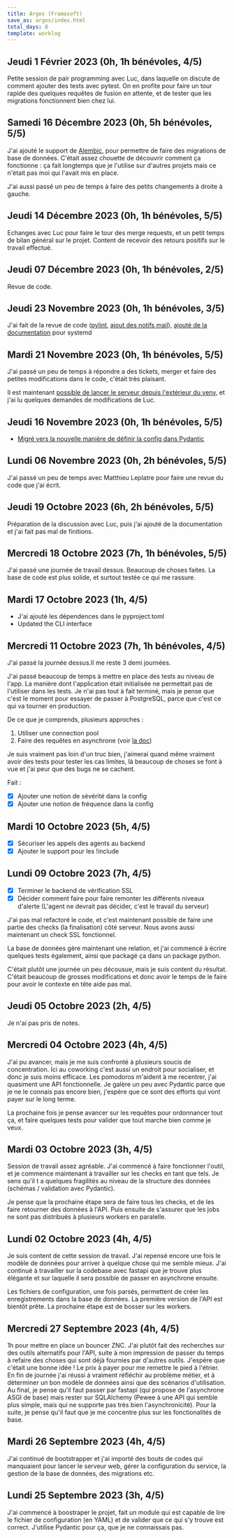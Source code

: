```yaml
---
title: Argos (Framasoft)
save_as: argos/index.html
total_days: 8
template: worklog
---
```

## Jeudi 1 Février 2023 (0h, 1h bénévoles, 4/5)

Petite session de pair programming avec Luc, dans laquelle on discute de comment ajouter des tests avec pytest.
On en profite pour faire un tour rapide des quelques requêtes de fusion en attente, et de tester que les migrations fonctionnent bien chez lui.

## Samedi 16 Décembre 2023 (0h, 5h bénévoles, 5/5)

J'ai ajouté le support de [Alembic](https://alembic.sqlalchemy.org), pour permettre de faire des migrations de base de données. C'était assez chouette de découvrir comment ça fonctionne : ça fait longtemps que je l'utilise sur d'autres projets mais ce n'était pas moi qui l'avait mis en place.

J'ai aussi passé un peu de temps à faire des petits changements à droite à gauche.

## Jeudi 14 Décembre 2023 (0h, 1h bénévoles, 5/5)

Echanges avec Luc pour faire le tour des merge requests, et un petit temps de bilan général sur le projet.
Content de recevoir des retours positifs sur le travail effectué.

## Jeudi 07 Décembre 2023 (0h, 1h bénévoles, 2/5)

Revue de code.

## Jeudi 23 Novembre 2023 (0h, 1h bénévoles, 3/5)

J'ai fait de la revue de code ([pylint](https://framagit.org/framasoft/framaspace/argos/-/merge_requests/12), [ajout des notifs mail](https://framagit.org/framasoft/framaspace/argos/-/merge_requests/13#notes)), [ajouté de la documentation](https://framagit.org/framasoft/framaspace/argos/-/merge_requests/14) pour systemd

## Mardi 21 Novembre 2023 (0h, 1h bénévoles, 5/5)

J'ai passé un peu de temps à répondre a des tickets, merger et faire des petites modifications dans le code, c'était très plaisant.

Il est maintenant [possible de lancer le serveur depuis l'extérieur du venv](https://framagit.org/framasoft/framaspace/argos/-/merge_requests/8), et j'ai lu quelques demandes de modifications de Luc.

## Jeudi 16 Novembre 2023 (0h, 1h bénévoles, 5/5)

- [Migré vers la nouvelle manière de définir la config dans Pydantic](https://framagit.org/framasoft/framaspace/argos/-/merge_requests/6)

## Lundi 06 Novembre 2023 (0h, 2h bénévoles, 5/5)

J'ai passé un peu de temps avec Matthieu Leplatre pour faire une revue du code que j'ai écrit. 

## Jeudi 19 Octobre 2023 (6h, 2h bénévoles, 5/5)

Préparation de la discussion avec Luc, puis j'ai ajouté de la documentation et j'ai fait pas mal de finitions.

## Mercredi 18 Octobre 2023 (7h, 1h bénévoles, 5/5)

J'ai passé une journée de travail dessus.
Beaucoup de choses faites. La base de code est plus solide, et surtout testée ce qui me rassure.

## Mardi 17 Octobre 2023 (1h, 4/5)

- J'ai ajouté les dépendences dans le pyproject.toml
- Updated the CLI interface

## Mercredi 11 Octobre 2023 (7h, 1h bénévoles, 4/5)

J'ai passé la journée dessus.Il me reste 3 demi journées.

J'ai passé beaucoup de temps à mettre en place des tests au niveau de l'app. La manière dont l'application était initialisée ne permettait pas de l'utiliser dans les tests. Je n'ai pas tout à fait terminé, mais je pense que c'est le moment pour essayer de passer à PostgreSQL, parce que c'est ce qui va tourner en production.

De ce que je comprends, plusieurs approches :
1. Utiliser une connection pool
2. Faire des requêtes en asynchrone (voir [la doc](https://docs.sqlalchemy.org/en/14/orm/extensions/asyncio.html))

Je suis vraiment pas loin d'un truc bien, j'aimerai quand même vraiment avoir des tests pour tester les cas limites, là beaucoup de choses se font à vue et j'ai peur que des bugs ne se cachent.

Fait :

  - [x] Ajouter une notion de sévérité dans la config
  - [x] Ajouter une notion de fréquence dans la config

## Mardi 10 Octobre 2023 (5h, 4/5)

  - [x] Sécuriser les appels des agents au backend
  - [x] Ajouter le support pour les !include

## Lundi 09 Octobre 2023 (7h, 4/5)

- [x] Terminer le backend de vérification SSL
- [x] Décider comment faire pour faire remonter les différents niveaux d'alerte (L'agent ne devrait pas décider, c'est le travail du serveur)

J'ai pas mal refactoré le code, et c'est maintenant possible de faire une partie des checks (la finalisation) côté serveur. Nous avons aussi maintenant un check SSL fonctionnel.
    
La base de données gère maintenant une relation, et j'ai commencé à écrire quelques tests également, ainsi que packagé ça dans un package python.
    
C'était plutôt une journée un peu décousue, mais je suis content du résultat. C'était beaucoup de grosses modifications et donc avoir le temps de le faire pour avoir le contexte en tête aide pas mal.

## Jeudi 05 Octobre 2023 (2h, 4/5)
  
Je n'ai pas pris de notes.

## Mercredi 04 Octobre 2023 (4h, 4/5)
  
J'ai pu avancer, mais je me suis confronté à plusieurs soucis de concentration. Ici au coworking c'est aussi un endroit pour socialiser, et donc je suis moins efficace. Les pomodoros m'aident à me recentrer, j'ai quasiment une API fonctionnelle. Je galère un peu avec Pydantic parce que je ne le connais pas encore bien, j'espère que ce sont des efforts qui vont payer sur le long terme.
  
La prochaine fois je pense avancer sur les requêtes pour ordonnancer tout ça, et faire quelques tests pour valider que tout marche bien comme je veux.

## Mardi 03 Octobre 2023 (3h, 4/5)
  
Session de travail assez agréable. J'ai commencé à faire fonctionner l'outil, et je commence maintenant à travailler sur les checks en tant que tels. Je sens qu'il t a quelques fragilités au niveau de la structure des données (schémas / validation avec Pydantic).
  
Je pense que la prochaine étape sera de faire tous les checks, et de les faire retourner des données à l'API. Puis ensuite de s'assurer que les jobs ne sont pas distribués à plusieurs workers en paralelle.


## Lundi 02 Octobre 2023 (4h, 4/5)
  
Je suis content de cette session de travail. J'ai repensé encore une fois le modèle de données pour arriver à quelque chose qui me semble mieux. J'ai continué à travailler sur la codebase avec fastapi que je trouve plus élégante et sur laquelle il sera possible de passer en asynchrone ensuite.
  
Les fichiers de configuration, une fois parsés, permettent de créer les enregistrements dans la base de données. La première version de l'API est bientôt prête. La prochaine étape est de bosser sur les workers.

## Mercredi 27 Septembre 2023 (4h, 4/5)
  
1h pour mettre en place un bouncer ZNC. J'ai plutôt fait des recherches sur des outils alternatifs pour l'API, suite à mon impression de passer du temps à refaire des choses qui sont déjà fournies par d'autres outils. J'espère que c'était une bonne idée ! Le prix à payer pour me remettre le pied à l'étrier. En fin de journée j'ai réussi à vraiment réfléchir au problème métier, et à déterminer un bon modèle de données ainsi que des scénarios d'utilisation. Au final, je pense qu'il faut passer par fastapi (qui propose de l'asynchrone ASGI de base) mais rester sur SQLAlchemy (Pewee à une API qui semble plus simple, mais qui ne supporte pas très bien l'asynchronicité). Pour la suite, je pense qu'il faut que je me concentre plus sur les fonctionalités de base.

## Mardi 26 Septembre 2023 (4h, 4/5)
  
J'ai continué de bootstrapper et j'ai importé des bouts de codes qui manquaient pour lancer le serveur web, gérer la configuration du service, la gestion de la base de données, des migrations etc.
  
## Lundi 25 Septembre 2023 (3h, 4/5)
  
J'ai commencé à boostraper le projet, fait un module qui est capable de lire le fichier de configuration (en YAML) et de valider que ce qui s'y trouve est correct. J'utilise Pydantic pour ça, que je ne connaissais pas.
